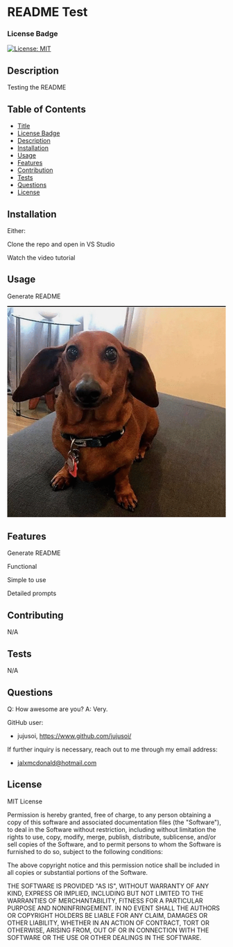 
# README Test
### License Badge
[![License: MIT](https://img.shields.io/badge/License-MIT-yellow.svg)](https://opensource.org/licenses/MIT)

## Description

Testing the README

## Table of Contents

- [Title](#readme-test)
- [License Badge](#license-badge)
- [Description](#description)
- [Installation](#installation)
- [Usage](#usage)
- [Features](#features)
- [Contribution](#contributing)
- [Tests](#tests)
- [Questions](#questions)
- [License](#license)

## Installation

Either: 

Clone the repo and open in VS Studio 

Watch the video tutorial

## Usage

Generate README

![jumsoi](./readmefiles/jumsoi.gif/)
    
## Features

Generate README 

Functional 

Simple to use 

Detailed prompts

## Contributing

N/A

## Tests

N/A

## Questions

Q: How awesome are you? A: Very.

GitHub user:
- jujusoi, https://www.github.com/jujusoi/

If further inquiry is necessary, reach out to me through my email address: 
- jalxmcdonald@hotmail.com

## License

MIT License

Permission is hereby granted, free of charge, to any person obtaining a copy of this software and associated documentation files (the "Software"), to deal in the Software without restriction, including without limitation the rights to use, copy, modify, merge, publish, distribute, sublicense, and/or sell copies of the Software, and to permit persons to whom the Software is furnished to do so, subject to the following conditions:

The above copyright notice and this permission notice shall be included in all copies or substantial portions of the Software.
    
THE SOFTWARE IS PROVIDED "AS IS", WITHOUT WARRANTY OF ANY KIND, EXPRESS OR IMPLIED, INCLUDING BUT NOT LIMITED TO THE WARRANTIES OF MERCHANTABILITY, FITNESS FOR A PARTICULAR PURPOSE AND NONINFRINGEMENT. IN NO EVENT SHALL THE AUTHORS OR COPYRIGHT HOLDERS BE LIABLE FOR ANY CLAIM, DAMAGES OR OTHER LIABILITY, WHETHER IN AN ACTION OF CONTRACT, TORT OR OTHERWISE, ARISING FROM, OUT OF OR IN CONNECTION WITH THE SOFTWARE OR THE USE OR OTHER DEALINGS IN THE SOFTWARE.
  